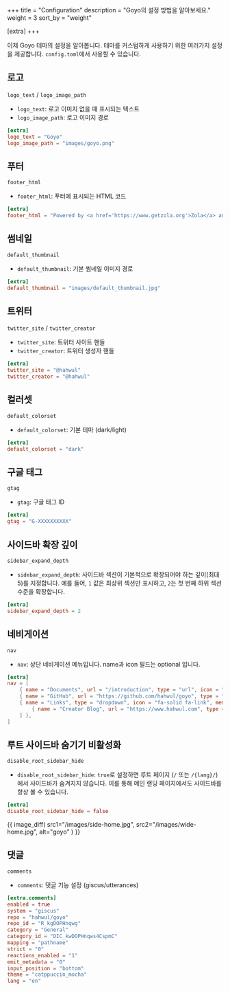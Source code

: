 +++
title = "Configuration"
description = "Goyo의 설정 방법을 알아보세요."
weight = 3
sort_by = "weight"

[extra]
+++

이제 Goyo 테마의 설정을 알아봅니다. 테마를 커스텀하게 사용하기 위한 여러가지 설정을 제공합니다. `config.toml`에서 사용할 수 있습니다.

## 로고
`logo_text` / `logo_image_path`

- `logo_text`: 로고 이미지 없을 때 표시되는 텍스트
- `logo_image_path`: 로고 이미지 경로

```toml
[extra]
logo_text = "Goyo"
logo_image_path = "images/goyo.png"
```

## 푸터
`footer_html`

- `footer_html`: 푸터에 표시되는 HTML 코드

```toml
[extra]
footer_html = "Powered by <a href='https://www.getzola.org'>Zola</a> and <a href='https://github.com/hahwul/goyo'>Goyo</a>"
```

## 썸네일
`default_thumbnail`

- `default_thumbnail`: 기본 썸네일 이미지 경로

```toml
[extra]
default_thumbnail = "images/default_thumbnail.jpg"
```

## 트위터
`twitter_site` / `twitter_creator`

- `twitter_site`: 트위터 사이트 핸들
- `twitter_creator`: 트위터 생성자 핸들

```toml
[extra]
twitter_site = "@hahwul"
twitter_creator = "@hahwul"
```

## 컬러셋
`default_colorset`

- `default_colorset`: 기본 테마 (dark/light)

```toml
[extra]
default_colorset = "dark"
```

## 구글 태그
`gtag`

- `gtag`: 구글 태그 ID

```toml
[extra]
gtag = "G-XXXXXXXXXX"
```

## 사이드바 확장 깊이
`sidebar_expand_depth`

- `sidebar_expand_depth`: 사이드바 섹션이 기본적으로 확장되어야 하는 깊이(최대 5)를 지정합니다. 예를 들어, `1` 값은 최상위 섹션만 표시하고, `2`는 첫 번째 하위 섹션 수준을 확장합니다.

```toml
[extra]
sidebar_expand_depth = 2
```

## 네비게이션
`nav`

- `nav`: 상단 네비게이션 메뉴입니다. name과 icon 필드는 optional 입니다.

```toml
[extra]
nav = [
    { name = "Documents", url = "/introduction", type = "url", icon = "fa-solid fa-book" },
    { name = "GitHub", url = "https://github.com/hahwul/goyo", type = "url", icon = "fa-brands fa-github" },
    { name = "Links", type = "dropdown", icon = "fa-solid fa-link", members = [
        { name = "Creator Blog", url = "https://www.hahwul.com", type = "url", icon = "fa-solid fa-fire-flame-curved" },
    ] },
]
```

## 루트 사이드바 숨기기 비활성화
`disable_root_sidebar_hide`

- `disable_root_sidebar_hide`: `true`로 설정하면 루트 페이지 (`/` 또는 `/{lang}/`)에서 사이드바가 숨겨지지 않습니다. 이를 통해 메인 랜딩 페이지에서도 사이드바를 항상 볼 수 있습니다.

```toml
[extra]
disable_root_sidebar_hide = false
```

{{ image_diff(
    src1="/images/side-home.jpg",
    src2="/images/wide-home.jpg",
    alt="goyo"
) }}

## 댓글
`comments`

- `comments`: 댓글 기능 설정 (giscus/utterances)

```toml
[extra.comments]
enabled = true
system = "giscus"
repo = "hahwul/goyo"
repo_id = "R_kgDOPHnqwg"
category = "General"
category_id = "DIC_kwDOPHnqws4CspmC"
mapping = "pathname"
strict = "0"
reactions_enabled = "1"
emit_metadata = "0"
input_position = "bottom"
theme = "catppuccin_mocha"
lang = "en"
```
